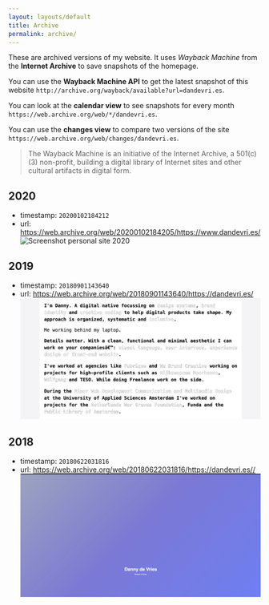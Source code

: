 ```yaml
---
layout: layouts/default
title: Archive
permalink: archive/
---
```


These are archived versions of my website. It uses *Wayback Machine* from the **Internet Archive** to save snapshots of the homepage.

You can use the **Wayback Machine API** to get the latest snapshot of this website `http://archive.org/wayback/available?url=dandevri.es`.

You can look at the **calendar view** to see snapshots for every month `https://web.archive.org/web/*/dandevri.es`.

You can use the **changes view** to compare two versions of the site `https://web.archive.org/web/changes/dandevri.es`.

> The Wayback Machine is an initiative of the Internet Archive, a 501(c)(3) non-profit, building a digital library of Internet sites and other cultural artifacts in digital form. 


## 2020
* timestamp: `20200102184212`
* url: https://web.archive.org/web/20200102184205/https://www.dandevri.es/
![Screenshot personal site 2020](https://web.archive.org/web/20200102184212/http://web.archive.org/screenshot/https://www.dandevri.es/)

## 2019
* timestamp: `20180901143640`
* url: https://web.archive.org/web/20180901143640/https://dandevri.es/
![Screenshot personal site 2019](/static/img/archive/2019.jpg)

## 2018
* timestamp: `20180622031816`
* url: https://web.archive.org/web/20180622031816/https://dandevri.es//
![Screenshot personal site 2018](/static/img/archive/2018.jpg)
